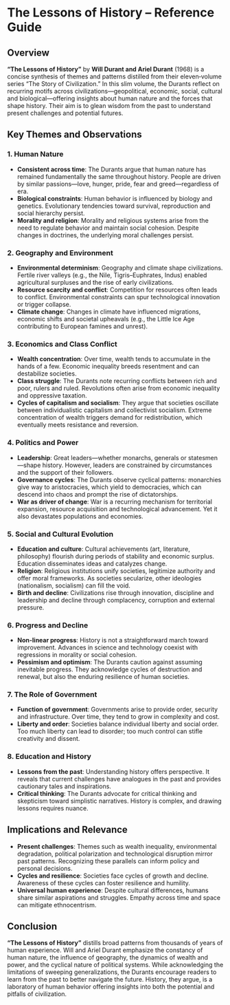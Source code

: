 # The Lessons of History – Reference Guide

## Overview

**“The Lessons of History”** by **Will Durant and Ariel Durant** (1968) is a concise synthesis of themes and patterns distilled from their eleven‑volume series “The Story of Civilization.” In this slim volume, the Durants reflect on recurring motifs across civilizations—geopolitical, economic, social, cultural and biological—offering insights about human nature and the forces that shape history. Their aim is to glean wisdom from the past to understand present challenges and potential futures.

## Key Themes and Observations

### 1. Human Nature

- **Consistent across time**: The Durants argue that human nature has remained fundamentally the same throughout history. People are driven by similar passions—love, hunger, pride, fear and greed—regardless of era.
- **Biological constraints**: Human behavior is influenced by biology and genetics. Evolutionary tendencies toward survival, reproduction and social hierarchy persist.
- **Morality and religion**: Morality and religious systems arise from the need to regulate behavior and maintain social cohesion. Despite changes in doctrines, the underlying moral challenges persist.

### 2. Geography and Environment

- **Environmental determinism**: Geography and climate shape civilizations. Fertile river valleys (e.g., the Nile, Tigris–Euphrates, Indus) enabled agricultural surpluses and the rise of early civilizations.
- **Resource scarcity and conflict**: Competition for resources often leads to conflict. Environmental constraints can spur technological innovation or trigger collapse.
- **Climate change**: Changes in climate have influenced migrations, economic shifts and societal upheavals (e.g., the Little Ice Age contributing to European famines and unrest).

### 3. Economics and Class Conflict

- **Wealth concentration**: Over time, wealth tends to accumulate in the hands of a few. Economic inequality breeds resentment and can destabilize societies.
- **Class struggle**: The Durants note recurring conflicts between rich and poor, rulers and ruled. Revolutions often arise from economic inequality and oppressive taxation.
- **Cycles of capitalism and socialism**: They argue that societies oscillate between individualistic capitalism and collectivist socialism. Extreme concentration of wealth triggers demand for redistribution, which eventually meets resistance and reversion.

### 4. Politics and Power

- **Leadership**: Great leaders—whether monarchs, generals or statesmen—shape history. However, leaders are constrained by circumstances and the support of their followers.
- **Governance cycles**: The Durants observe cyclical patterns: monarchies give way to aristocracies, which yield to democracies, which can descend into chaos and prompt the rise of dictatorships.
- **War as driver of change**: War is a recurring mechanism for territorial expansion, resource acquisition and technological advancement. Yet it also devastates populations and economies.

### 5. Social and Cultural Evolution

- **Education and culture**: Cultural achievements (art, literature, philosophy) flourish during periods of stability and economic surplus. Education disseminates ideas and catalyzes change.
- **Religion**: Religious institutions unify societies, legitimize authority and offer moral frameworks. As societies secularize, other ideologies (nationalism, socialism) can fill the void.
- **Birth and decline**: Civilizations rise through innovation, discipline and leadership and decline through complacency, corruption and external pressure.

### 6. Progress and Decline

- **Non-linear progress**: History is not a straightforward march toward improvement. Advances in science and technology coexist with regressions in morality or social cohesion.
- **Pessimism and optimism**: The Durants caution against assuming inevitable progress. They acknowledge cycles of destruction and renewal, but also the enduring resilience of human societies.

### 7. The Role of Government

- **Function of government**: Governments arise to provide order, security and infrastructure. Over time, they tend to grow in complexity and cost.
- **Liberty and order**: Societies balance individual liberty and social order. Too much liberty can lead to disorder; too much control can stifle creativity and dissent.

### 8. Education and History

- **Lessons from the past**: Understanding history offers perspective. It reveals that current challenges have analogues in the past and provides cautionary tales and inspirations.
- **Critical thinking**: The Durants advocate for critical thinking and skepticism toward simplistic narratives. History is complex, and drawing lessons requires nuance.

## Implications and Relevance

- **Present challenges**: Themes such as wealth inequality, environmental degradation, political polarization and technological disruption mirror past patterns. Recognizing these parallels can inform policy and personal decisions.
- **Cycles and resilience**: Societies face cycles of growth and decline. Awareness of these cycles can foster resilience and humility.
- **Universal human experience**: Despite cultural differences, humans share similar aspirations and struggles. Empathy across time and space can mitigate ethnocentrism.

## Conclusion

**“The Lessons of History”** distills broad patterns from thousands of years of human experience. Will and Ariel Durant emphasize the constancy of human nature, the influence of geography, the dynamics of wealth and power, and the cyclical nature of political systems. While acknowledging the limitations of sweeping generalizations, the Durants encourage readers to learn from the past to better navigate the future. History, they argue, is a laboratory of human behavior offering insights into both the potential and pitfalls of civilization.
